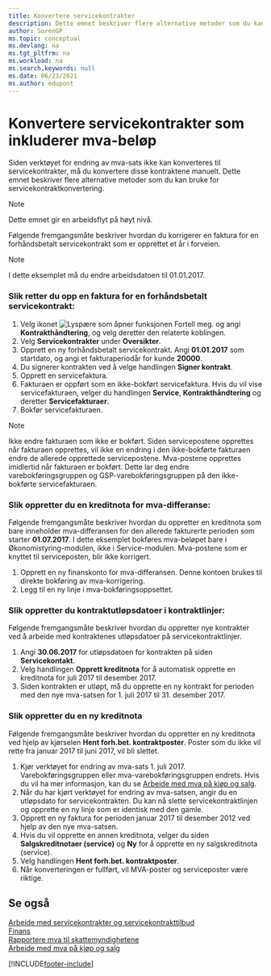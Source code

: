 ```yaml
---
title: Konvertere servicekontrakter
description: Dette emnet beskriver flere alternative metoder som du kan bruke for å konvertere servicekontrakter som inkluderer mva-beløp.
author: SorenGP
ms.topic: conceptual
ms.devlang: na
ms.tgt_pltfrm: na
ms.workload: na
ms.search.keywords: null
ms.date: 06/23/2021
ms.author: edupont
---
```

# Konvertere servicekontrakter som inkluderer mva-beløp
Siden verktøyet for endring av mva-sats ikke kan konverteres til servicekontrakter, må du konvertere disse kontraktene manuelt. Dette emnet beskriver flere alternative metoder som du kan bruke for servicekontraktkonvertering.  

> [!NOTE]  
>  Dette emnet gir en arbeidsflyt på høyt nivå.  

 Følgende fremgangsmåte beskriver hvordan du korrigerer en faktura for en forhåndsbetalt servicekontrakt som er opprettet et år i forveien.  

> [!NOTE]  
>  I dette eksemplet må du endre arbeidsdatoen til 01.01.2017.  

### Slik retter du opp en faktura for en forhåndsbetalt servicekontrakt:  
1. Velg ikonet ![Lyspære som åpner funksjonen Fortell meg.](media/ui-search/search_small.png "Fortell hva du vil gjøre") og angi **Kontrakthåndtering**, og velg deretter den relaterte koblingen.  
2. Velg **Servicekontrakter** under **Oversikter**.  
3. Opprett en ny forhåndsbetalt servicekontrakt. Angi **01.01.2017** som startdato, og angi et fakturaperiodår for kunde **20000**.  
4. Du signerer kontrakten ved å velge handlingen **Signer kontrakt**.  
5. Opprett en servicefaktura.
6. Fakturaen er oppført som en ikke-bokført servicefaktura. Hvis du vil vise servicefakturaen, velger du handlingen **Service**, **Kontrakthåndtering** og deretter **Servicefakturaer**.  
7. Bokfør servicefakturaen.  

> [!NOTE]  
>  Ikke endre fakturaen som ikke er bokført. Siden servicepostene opprettes når fakturaen opprettes, vil ikke en endring i den ikke-bokførte fakturaen endre de allerede opprettede servicepostene. Mva-postene opprettes imidlertid når fakturaen er bokført. Dette lar deg endre varebokføringsgruppen og GSP-varebokføringsgruppen på den ikke-bokførte servicefakturaen.  

### Slik oppretter du en kreditnota for mva-differanse:  
Følgende fremgangsmåte beskriver hvordan du oppretter en kreditnota som bare inneholder mva-differansen for den allerede fakturerte perioden som starter **01.07.2017**. I dette eksemplet bokføres mva-beløpet bare i Økonomistyring-modulen, ikke i Service-modulen. Mva-postene som er knyttet til serviceposten, blir ikke korrigert.  

1. Opprett en ny finanskonto for mva-differansen. Denne kontoen brukes til direkte bokføring av mva-korrigering.  
2. Legg til en ny linje i mva-bokføringsoppsettet.  

### Slik oppretter du kontraktutløpsdatoer i kontraktlinjer:  
Følgende fremgangsmåte beskriver hvordan du oppretter nye kontrakter ved å arbeide med kontraktenes utløpsdatoer på servicekontraktlinjer.  

1. Angi **30.06.2017** for utløpsdatoen for kontrakten på siden **Servicekontakt**.  
2. Velg handlingen **Opprett kreditnota** for å automatisk opprette en kreditnota for juli 2017 til desember 2017.  
3. Siden kontrakten er utløpt, må du opprette en ny kontrakt for perioden med den nye mva-satsen for 1. juli 2017 til 31. desember 2017.  

### Slik oppretter du en ny kreditnota  
Følgende fremgangsmåte beskriver hvordan du oppretter en ny kreditnota ved hjelp av kjørselen **Hent forh.bet. kontraktposter**. Poster som du ikke vil rette fra januar 2017 til juni 2017, vil bli slettet.  

1. Kjør verktøyet for endring av mva-sats 1. juli 2017. Varebokføringsgruppen eller mva-varebokføringsgruppen endrets. Hvis du vil ha mer informasjon, kan du se [Arbeide med mva på kjøp og salg](finance-work-with-vat.md).  
2. Når du har kjørt verktøyet for endring av mva-satsen, angir du en utløpsdato for servicekontrakten. Du kan nå slette servicekontraktlinjen og opprette en ny linje som er identisk med den gamle.  
3. Opprett en ny faktura for perioden januar 2017 til desember 2012 ved hjelp av den nye mva-satsen.  
4. Hvis du vil opprette en annen kreditnota, velger du siden **Salgskreditnotaer (service)** og **Ny** for å opprette en ny salgskreditnota (service).  
5. Velg handlingen **Hent forh.bet. kontraktposter**.  
6. Når konverteringen er fullført, vil MVA-poster og serviceposter være riktige.  

## Se også  
[Arbeide med servicekontrakter og servicekontrakttilbud](service-how-to-create-service-contracts-and-service-contract-quotes.md)  
[Finans](finance.md)  
[Rapportere mva til skattemyndighetene](finance-how-report-vat.md)  
[Arbeide med mva på kjøp og salg](finance-work-with-vat.md)  


[!INCLUDE[footer-include](includes/footer-banner.md)]
